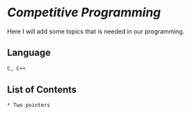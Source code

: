#  _**Competitive Programming**_

Here I will add some topics that is needed in our programming.

## Language



```bash
C, C++
```

## List of Contents
```bash
* Two pointers
```
